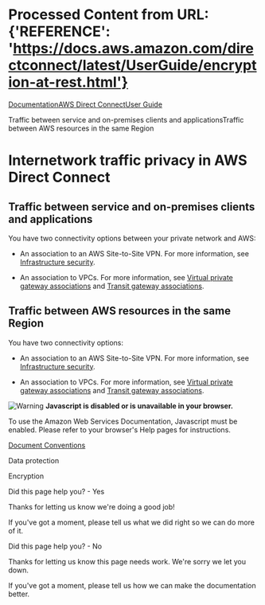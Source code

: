 # Processed Content from URL: {'REFERENCE': 'https://docs.aws.amazon.com/directconnect/latest/UserGuide/encryption-at-rest.html'}

[](/pdfs/directconnect/latest/UserGuide/dc-ug.pdf#encryption-at-rest "Open
PDF")

[Documentation](/index.html)[AWS Direct
Connect](/directconnect/index.html)[User Guide](Welcome.html)

Traffic between service and on-premises clients and applicationsTraffic
between AWS resources in the same Region

# Internetwork traffic privacy in AWS Direct Connect

## Traffic between service and on-premises clients and applications

You have two connectivity options between your private network and AWS:

  * An association to an AWS Site-to-Site VPN. For more information, see [Infrastructure security](./infrastructure-security.html).

  * An association to VPCs. For more information, see [Virtual private gateway associations](./virtualgateways.html) and [Transit gateway associations](./direct-connect-transit-gateways.html).

## Traffic between AWS resources in the same Region

You have two connectivity options:

  * An association to an AWS Site-to-Site VPN. For more information, see [Infrastructure security](./infrastructure-security.html).

  * An association to VPCs. For more information, see [Virtual private gateway associations](./virtualgateways.html) and [Transit gateway associations](./direct-connect-transit-gateways.html).

![Warning](https://d1ge0kk1l5kms0.cloudfront.net/images/G/01/webservices/console/warning.png)
**Javascript is disabled or is unavailable in your browser.**

To use the Amazon Web Services Documentation, Javascript must be enabled.
Please refer to your browser's Help pages for instructions.

[Document Conventions](/general/latest/gr/docconventions.html)

Data protection

Encryption

Did this page help you? - Yes

Thanks for letting us know we're doing a good job!

If you've got a moment, please tell us what we did right so we can do more of
it.

Did this page help you? - No

Thanks for letting us know this page needs work. We're sorry we let you down.

If you've got a moment, please tell us how we can make the documentation
better.

